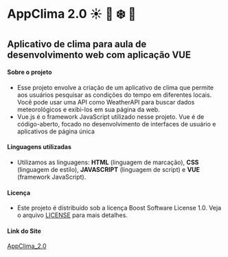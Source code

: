 # AppClima 2.0 :sunny: :maple_leaf: :snowflake:	:hibiscus: 

## Aplicativo de clima para aula de desenvolvimento web com aplicação VUE

#### Sobre o projeto

* Esse projeto envolve a criação de um aplicativo de clima que permite aos usuários pesquisar as condições do tempo em diferentes locais. 
Você pode usar uma API como WeatherAPI para buscar dados meteorológicos e exibi-los em sua página da web.
* Vue.js é o framework JavaScript utilizado nesse projeto. Vue é de código-aberto, focado no desenvolvimento de interfaces de usuário e aplicativos de página única

#### Linguagens utilizadas

* Utilizamos as linguagens: 
**HTML** (linguagem de marcação), **CSS** (linguagem de estilo), **JAVASCRIPT** (linguagem de script) e **VUE** (framework JavaScript).

#### Licença
* Este projeto é distribuído sob a licença Boost Software License 1.0. Veja o arquivo [LICENSE](LICENSE) para mais detalhes.

#### Link do Site
<a href="https://appclima-2-0-g8ai.onrender.com/" target="_blank">AppClima_2.0</a>
